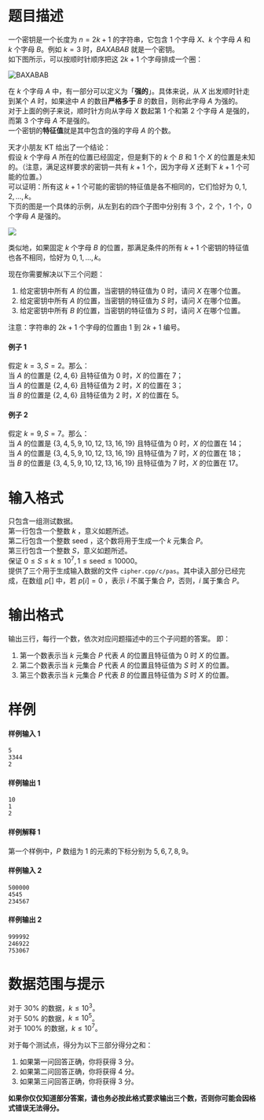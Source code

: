 
# 题目描述

一个密钥是一个长度为 $n = 2k + 1$ 的字符串，它包含 $1$ 个字母 $X$、$k$ 个字母 $A$ 和 $k$ 个字母 $B$。例如 $k = 3$ 时，$BAXABAB$ 就是一个密钥。  
如下图所示，可以按顺时针顺序把这 $2k+1$ 个字母排成一个圈：

![BAXABAB](https://ooo.0o0.ooo/2017/05/08/591081706babc.png)

在 $k$ 个字母 $A$ 中，有一部分可以定义为「**强的**」。具体来说，从 $X$ 出发顺时针走到某个 $A$ 时，如果途中 $A$ 的数目**严格多于** $B$ 的数目，则称此字母 $A$ 为强的。  
对于上面的例子来说，顺时针方向从字母 $X$ 数起第 $1$ 个和第 $2$ 个字母 $A$ 是强的，而第 $3$ 个字母 $A$ 不是强的。  
一个密钥的**特征值**就是其中包含的强的字母 $A$ 的个数。

天才小朋友 KT 给出了一个结论：  
假设 $k$ 个字母 $A$ 所在的位置已经固定，但是剩下的 $k$ 个 $B$ 和 $1$ 个 $X$ 的位置是未知的。（注意，满足这样要求的密钥一共有 $k + 1$ 个，因为字母 $X$ 还剩下 $k + 1$ 个可能的位置。）  
可以证明：所有这 $k + 1$ 个可能的密钥的特征值是各不相同的，它们恰好为 $0,1,2,...,k$。  
下页的图是一个具体的示例，从左到右的四个子图中分别有 $3$ 个，$2$ 个，$1$ 个，$0$ 个字母 $A$ 是强的。

![](/source/loj/2261/img/aHR0cHM6Ly9vb28uMG8wLm9vby8yMDE3LzA1LzA4LzU5MTA4MzhmNGY0NDgucG5n.png)

类似地，如果固定 $k$ 个字母 $B$ 的位置，那满足条件的所有 $k + 1$ 个密钥的特征值也各不相同，恰好为 $0,1,...,k$。

现在你需要解决以下三个问题：

1. 给定密钥中所有 $A$ 的位置，当密钥的特征值为 $0$ 时，请问 $X$ 在哪个位置。
1. 给定密钥中所有 $A$ 的位置，当密钥的特征值为 $S$ 时，请问 $X$ 在哪个位置。
1. 给定密钥中所有 $B$ 的位置，当密钥的特征值为 $S$ 时，请问 $X$ 在哪个位置。

注意：字符串的 $2k + 1$ 个字母的位置由 $1$ 到 $2k + 1$ 编号。

#### 例子 1
假定 $k = 3,S = 2$。那么：  
当 $A$ 的位置是 $\{2,4,6\}$ 且特征值为 $0$ 时，$X$ 的位置在 $7$；  
当 $A$ 的位置是 $\{2,4,6\}$ 且特征值为 $2$ 时，$X$ 的位置在 $3$；  
当 $B$ 的位置是 $\{2,4,6\}$ 且特征值为 $2$ 时，$X$ 的位置在 $5$。  
#### 例子 2
假定 $k=9,S=7$。那么：  
当 $A$ 的位置是 $\{3,4,5,9,10,12,13,16,19\}$ 且特征值为 $0$ 时，$X$ 的位置在 $14$；  
当 $A$ 的位置是 $\{3,4,5,9,10,12,13,16,19\}$ 且特征值为 $7$ 时，$X$ 的位置在 $18$；  
当 $B$ 的位置是 $\{3,4,5,9,10,12,13,16,19\}$ 且特征值为 $7$ 时，$X$ 的位置在 $17$。  


# 输入格式

只包含一组测试数据。  
第一行包含一个整数 $k$ ，意义如题所述。  
第二行包含一个整数 $\text{seed}$ ，这个数将用于生成一个 $k$ 元集合 $P$。  
第三行包含一个整数 $S$，意义如题所述。  
保证 $0\leq S\leq k \leq 10^7,1\leq \text{seed} \leq 10000$。  
提供了三个用于生成输入数据的文件 `cipher.cpp/c/pas`。其中读入部分已经完成，在数组 $p[]$ 中，若 $p[i] = 0$ ，表示 $i$ 不属于集合 $P$，否则，$i$ 属于集合 $P$。

# 输出格式

输出三行，每行一个数，依次对应问题描述中的三个子问题的答案。
即：
1. 第一个数表示当 $k$ 元集合 $P$ 代表 $A$ 的位置且特征值为 $0$ 时 $X$ 的位置。
1. 第二个数表示当 $k$ 元集合 $P$ 代表 $A$ 的位置且特征值为 $S$ 时 $X$ 的位置。
1. 第三个数表示当 $k$ 元集合 $P$ 代表 $B$ 的位置且特征值为 $S$ 时 $X$ 的位置。

# 样例

#### 样例输入 1
```plain
5
3344
2
```

#### 样例输出 1
```plain
10
1
2
```

#### 样例解释 1
第一个样例中，$P$ 数组为 $1$ 的元素的下标分别为 $5,6,7,8,9$。

#### 样例输入 2
```plain
500000
4545
234567
```

#### 样例输出 2
```plain
999992
246922
753067
```


# 数据范围与提示

对于 $30\%$ 的数据，$k\leq 10^3$。  
对于 $50\%$ 的数据，$k\leq 10^5$。  
对于 $100\%$ 的数据，$k\leq 10^7$。  

对于每个测试点，得分为以下三部分得分之和：  
1. 如果第一问回答正确，你将获得 $3$ 分。
1. 如果第二问回答正确，你将获得 $4$ 分。
1. 如果第三问回答正确，你将获得 $3$ 分。

**如果你仅仅知道部分答案，请也务必按此格式要求输出三个数，否则你可能会因格式错误无法得分。**

